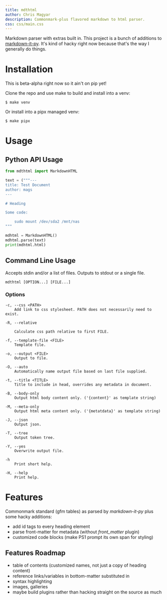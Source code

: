 ```yaml
---
title: mdthtml
author: Chris Magyar
description: Commonmark-plus flavored markdown to html parser.
css: css/main.css
---
```


Markdown parser with extras built in. This project is a bunch of additions to
[markdown-it-py](https://github.com/executablebooks/markdown-it-py). It's kind
of hacky right now because that's the way I generally do things.

# Installation

This is beta-alpha right now so it ain't on pip yet!

Clone the repo and use make to build and install into a venv:

    $ make venv

Or install into a pipx managed venv:

    $ make pipx

# Usage

## Python API Usage

``` python
from mdthtml import MarkdownHTML

text = ("""---
title: Test Document
author: mags
---

# Heading

Some code:

    sudo mount /dev/sda2 /mnt/nas
"""

mdhtml = MarkdownHTML()
mdhtml.parse(text)
print(mdhtml.html)
```

## Command Line Usage

Accepts stdin and/or a list of files. Outputs to stdout or a single file.

    mdthtml [OPTION...] [FILE...]

### Options

    -c, --css <PATH>
        Add link to css stylesheet. PATH does not necessarily need to exist.

    -R, --relative

        Calculate css path relative to first FILE.

    -f, --template-file <FILE>
        Template file.

    -o, --output <FILE>
        Output to file.

    -O, --auto
        Automatically name output file based on last file supplied.

    -t, --title <TITLE>
        Title to include in head, overrides any metadata in document.

    -B, --body-only
        Output html body content only. ('{content}' as template string)

    -M, --meta-only
        Output html meta content only. ('{metatdata}' as template string)

    -J, --json
        Output json.

    -T, --tree
        Output token tree.

    -Y, --yes
        Overwrite output file.

    -h
        Print short help.

    -H, --help
        Print help.

# Features

Commonmark standard (gfm tables) as parsed by *markdown-it-py* plus some hacky
additions:

- add id tags to every heading element
- parse front-matter for metadata (without *front_matter* plugin)
- customized code blocks (make PS1 prompt its own span for styling)

## Features Roadmap

- table of contents (customized names, not just a copy of heading content)
- reference links/variables in bottom-matter substituted in
- syntax highlighting
- images, galleries
- maybe build plugins rather than hacking straight on the source as much
